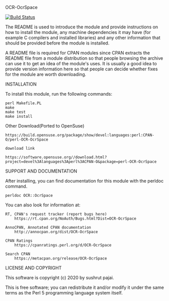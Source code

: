 OCR-OcrSpace

[![Build Status](https://travis-ci.org/spajai/Ocr-OcrSpace.svg?branch=master)](https://travis-ci.org/spajai/Ocr-OcrSpace)



The README is used to introduce the module and provide instructions on
how to install the module, any machine dependencies it may have (for
example C compilers and installed libraries) and any other information
that should be provided before the module is installed.

A README file is required for CPAN modules since CPAN extracts the README
file from a module distribution so that people browsing the archive
can use it to get an idea of the module's uses. It is usually a good idea
to provide version information here so that people can decide whether
fixes for the module are worth downloading.


INSTALLATION

To install this module, run the following commands:

	perl Makefile.PL
	make
	make test
	make install

Other Download(Ported to OpenSuse)

	https://build.opensuse.org/package/show/devel:languages:perl:CPAN-O/perl-OCR-OcrSpace

	download link

	https://software.opensuse.org//download.html?project=devel%3Alanguages%3Aperl%3ACPAN-O&package=perl-OCR-OcrSpace

SUPPORT AND DOCUMENTATION

After installing, you can find documentation for this module with the
perldoc command.

    perldoc OCR::OcrSpace

You can also look for information at:

    RT, CPAN's request tracker (report bugs here)
        https://rt.cpan.org/NoAuth/Bugs.html?Dist=OCR-OcrSpace

    AnnoCPAN, Annotated CPAN documentation
        http://annocpan.org/dist/OCR-OcrSpace

    CPAN Ratings
        https://cpanratings.perl.org/d/OCR-OcrSpace

    Search CPAN
        https://metacpan.org/release/OCR-OcrSpace

LICENSE AND COPYRIGHT

This software is copyright (c) 2020 by sushrut pajai.

This is free software; you can redistribute it and/or modify it under
the same terms as the Perl 5 programming language system itself.

